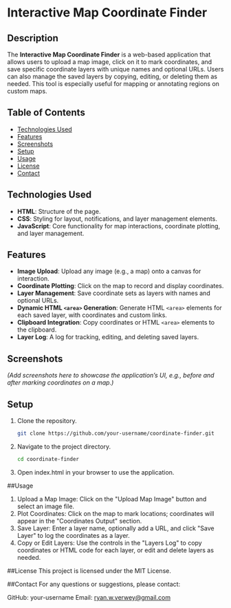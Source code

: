 # Interactive Map Coordinate Finder

## Description
The **Interactive Map Coordinate Finder** is a web-based application that allows users to upload a map image, click on it to mark coordinates, and save specific coordinate layers with unique names and optional URLs. Users can also manage the saved layers by copying, editing, or deleting them as needed. This tool is especially useful for mapping or annotating regions on custom maps.

## Table of Contents
- [Technologies Used](#technologies-used)
- [Features](#features)
- [Screenshots](#screenshots)
- [Setup](#setup)
- [Usage](#usage)
- [License](#license)
- [Contact](#contact)

## Technologies Used
- **HTML**: Structure of the page.
- **CSS**: Styling for layout, notifications, and layer management elements.
- **JavaScript**: Core functionality for map interactions, coordinate plotting, and layer management.
  
## Features
- **Image Upload**: Upload any image (e.g., a map) onto a canvas for interaction.
- **Coordinate Plotting**: Click on the map to record and display coordinates.
- **Layer Management**: Save coordinate sets as layers with names and optional URLs.
- **Dynamic HTML `<area>` Generation**: Generate HTML `<area>` elements for each saved layer, with coordinates and custom links.
- **Clipboard Integration**: Copy coordinates or HTML `<area>` elements to the clipboard.
- **Layer Log**: A log for tracking, editing, and deleting saved layers.

## Screenshots
_(Add screenshots here to showcase the application’s UI, e.g., before and after marking coordinates on a map.)_

## Setup
1. Clone the repository.
   ```bash
   git clone https://github.com/your-username/coordinate-finder.git
   ```
2. Navigate to the project directory.
   ```bash
   cd coordinate-finder
   ```
3. Open index.html in your browser to use the application.

##Usage
1. Upload a Map Image: Click on the "Upload Map Image" button and select an image file.
2. Plot Coordinates: Click on the map to mark locations; coordinates will appear in the "Coordinates Output" section.
3. Save Layer: Enter a layer name, optionally add a URL, and click "Save Layer" to log the coordinates as a layer.
4. Copy or Edit Layers: Use the controls in the "Layers Log" to copy coordinates or HTML code for each layer, or edit and delete layers as needed.

##License
This project is licensed under the MIT License.

##Contact
For any questions or suggestions, please contact:

GitHub: your-username
Email: ryan.w.verwey@gmail.com
